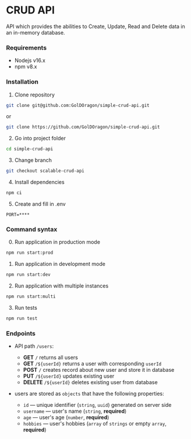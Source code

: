 # CRUD API

API which provides the abilities to Create, Update, Read and Delete data in an in-memory database.

### Requirements

- Nodejs v16.x
- npm v8.x

### Installation

1. Clone repository

```bash
git clone git@github.com:GolDOragon/simple-crud-api.git
```

or

```bash
git clone https://github.com/GolDOragon/simple-crud-api.git
```

2. Go into project folder

```bash
cd simple-crud-api
```

3. Change branch

```bash
git checkout scalable-crud-api
```

4. Install dependencies

```bash
npm ci
```

5. Create and fill in .env

```env
PORT=****
```

### Command syntax

0. Run application in production mode

```bash
npm run start:prod
```

1. Run application in development mode

```bash
npm run start:dev
```

2. Run application with multiple instances

```bash
npm run start:multi
```

3. Run tests

```bash
npm run test
```

### Endpoints

- API path `/users`:

  - **GET** `/` returns all users
  - **GET** `/${userId}` returns a user with corresponding `userId`
  - **POST** `/` creates record about new user and store it in database
  - **PUT** `/${userId}` updates existing user
  - **DELETE** `/${userId}` deletes existing user from database

- users are stored as `objects` that have the following properties:
  - `id` — unique identifier (`string`, `uuid`) generated on server side
  - `username` — user's name (`string`, **required**)
  - `age` — user's age (`number`, **required**)
  - `hobbies` — user's hobbies (`array` of `strings` or empty `array`, **required**)

